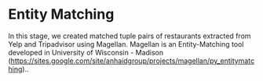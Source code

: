 # Entity Matching

In this stage, we created matched tuple pairs of restaurants extracted from Yelp and Tripadvisor using Magellan. Magellan is an Entity-Matching tool developed in University of Wisconsin - Madison (https://sites.google.com/site/anhaidgroup/projects/magellan/py_entitymatching)..
